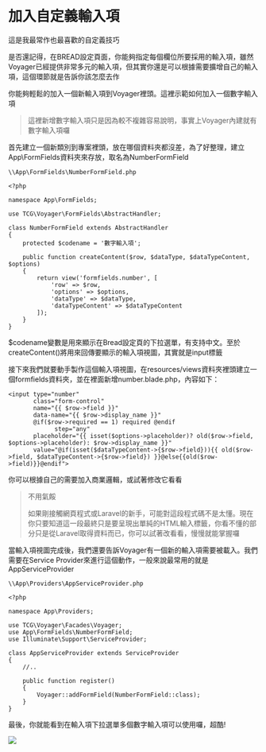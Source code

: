 # 加入自定義輸入項

這是我最常作也最喜歡的自定義技巧

是否還記得，在BREAD設定頁面，你能夠指定每個欄位所要採用的輸入項，雖然Voyager已經提供非常多元的輸入項，但其實你還是可以根據需要擴增自己的輸入項，這個環節就是告訴你該怎麼去作

你能夠輕鬆的加入一個新輸入項到Voyager裡頭。這裡示範如何加入一個數字輸入項

> 這裡新增數字輸入項只是因為較不複雜容易說明，事實上Voyager內建就有數字輸入項囉

首先建立一個新類別到專案裡頭，放在哪個資料夾都沒差，為了好整理，建立App\FormFields資料夾來存放，取名為NumberFormField

```text
\\App\FormFields\NumberFormField.php

<?php
​
namespace App\FormFields;
​
use TCG\Voyager\FormFields\AbstractHandler;
​
class NumberFormField extends AbstractHandler
{
    protected $codename = '數字輸入項';
​
    public function createContent($row, $dataType, $dataTypeContent, $options)
    {
        return view('formfields.number', [
            'row' => $row,
            'options' => $options,
            'dataType' => $dataType,
            'dataTypeContent' => $dataTypeContent
        ]);
    }
}
```

$codename變數是用來顯示在Bread設定頁的下拉選單，有支持中文。至於createContent\(\)將用來回傳要顯示的輸入項視圖，其實就是input標籤

接下來我們就要動手製作這個輸入項視圖，在resources/views資料夾裡頭建立一個formfields資料夾，並在裡面新增number.blade.php，內容如下：

```text
<input type="number"
       class="form-control"
       name="{{ $row->field }}"
       data-name="{{ $row->display_name }}"
       @if($row->required == 1) required @endif
             step="any"
       placeholder="{{ isset($options->placeholder)? old($row->field, $options->placeholder): $row->display_name }}"
       value="@if(isset($dataTypeContent->{$row->field})){{ old($row->field, $dataTypeContent->{$row->field}) }}@else{{old($row->field)}}@endif">
```

你可以根據自己的需要加入商業邏輯，或試著修改它看看

> 不用氣餒
>
> 如果剛接觸網頁程式或Laravel的新手，可能對這段程式碼不是太懂。現在你只要知道這一段最終只是要呈現出單純的HTML輸入標籤，你看不懂的部分只是從Laravel取得資料而已，你可以試著改看看，慢慢就能掌握囉

當輸入項視圖完成後，我們還要告訴Voyager有一個新的輸入項需要被載入。我們需要在Service Provider來進行這個動作，一般來說最常用的就是AppServiceProvider

```text
\\App\Providers\AppServiceProvider.php

<?php
​
namespace App\Providers;
​
use TCG\Voyager\Facades\Voyager;
use App\FormFields\NumberFormField;
use Illuminate\Support\ServiceProvider;
​
class AppServiceProvider extends ServiceProvider
{
    //..
​
    public function register()
    {
        Voyager::addFormField(NumberFormField::class);
    }
}
```

最後，你就能看到在輸入項下拉選單多個數字輸入項可以使用囉，超酷!

![](https://i.imgur.com/0VFmqKL.png)

